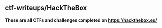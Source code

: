 ## ctf-writeups/HackTheBox
#### These are all CTFs and challenges completed on https://hackthebox.eu/
